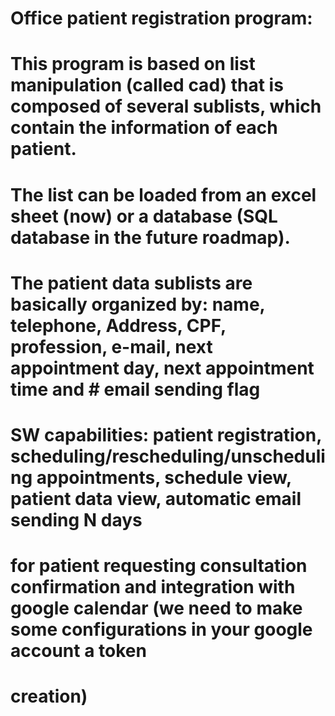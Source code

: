 # Office patient registration program:
# This program is based on list manipulation (called cad) that is composed of several sublists, which contain the information of each patient.
# The list can be loaded from an excel sheet (now) or a database (SQL database in the future roadmap).
# The patient data sublists are basically organized by: name, telephone, Address, CPF, profession, e-mail, next appointment day, next appointment time and    # email sending flag
# SW capabilities: patient registration, scheduling/rescheduling/unscheduling appointments, schedule view, patient data view, automatic email sending N days
# for patient requesting consultation confirmation and integration with google calendar (we need to make some configurations in your google account a token
# creation)
